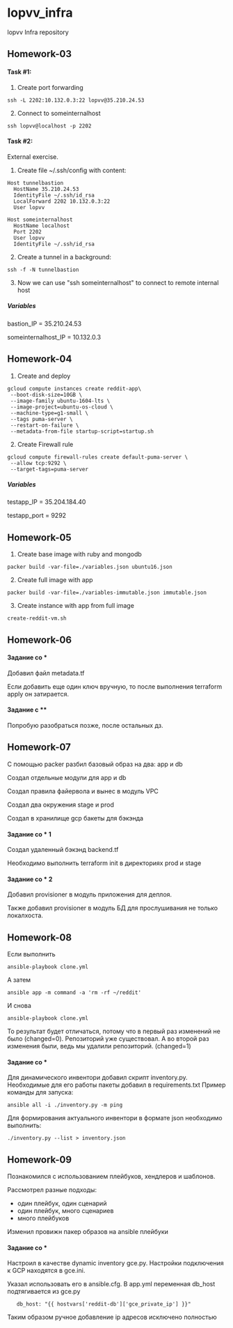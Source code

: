 # lopvv_infra
lopvv Infra repository

## Homework-03
#### Task \#1:
1. Create port forwarding
```
ssh -L 2202:10.132.0.3:22 lopvv@35.210.24.53
```
2. Connect to someinternalhost
```
ssh lopvv@localhost -p 2202
```

#### Task \#2:
External exercise.
1. Create file ~/.ssh/config with content:
```
Host tunnelbastion
  HostName 35.210.24.53
  IdentityFile ~/.ssh/id_rsa
  LocalForward 2202 10.132.0.3:22
  User lopvv

Host someinternalhost
  HostName localhost
  Port 2202
  User lopvv
  IdentityFile ~/.ssh/id_rsa
```
2. Create a tunnel in a background:
```
ssh -f -N tunnelbastion
```
3. Now we can use "ssh someinternalhost" to connect to remote internal host

##### Variables
bastion_IP = 35.210.24.53

someinternalhost_IP = 10.132.0.3


## Homework-04


1. Create and deploy
```
gcloud compute instances create reddit-app\
 --boot-disk-size=10GB \
 --image-family ubuntu-1604-lts \
 --image-project=ubuntu-os-cloud \
 --machine-type=g1-small \
 --tags puma-server \
 --restart-on-failure \
 --metadata-from-file startup-script=startup.sh
```

2. Create Firewall rule
```
gcloud compute firewall-rules create default-puma-server \
 --allow tcp:9292 \
 --target-tags=puma-server
 ```

 ##### Variables

 testapp_IP = 35.204.184.40

 testapp_port = 9292
## Homework-05
1. Create base image with ruby and mongodb
```
packer build -var-file=./variables.json ubuntu16.json
```
2. Create full image with app
```
packer build -var-file=./variables-immutable.json immutable.json
```
3. Create instance with app from full image
```
create-reddit-vm.sh
```

## Homework-06
#### Задание со \*
Добавил файл metadata.tf

Если добавить еще один ключ вручную, то после выполнения terraform apply он затирается.


#### Задание с \*\*
Попробую разобраться позже, после остальных дз.


## Homework-07
С помощью packer разбил базовый образ на два: app и db

Создал отдельные модули для app и db

Создал правила файервола и вынес в модуль VPC

Создал два окружения stage и prod

Создал в хранилище gcp бакеты для бэкэнда


#### Задание со \* 1

Создал удаленный бэкэнд backend.tf

Необходимо выполнить terraform init в директориях prod и stage

#### Задание со \* 2

Добавил provisioner в модуль приложения для деплоя.

Также добавил provisioner в модуль БД для прослушивания не только локалхоста.


## Homework-08
Если выполнить

```
ansible-playbook clone.yml
```
А затем
```
ansible app -m command -a 'rm -rf ~/reddit'
```
И снова
```
ansible-playbook clone.yml
```
То результат будет отличаться, потому что в первый раз изменений не было (changed=0). Репозиторий уже существовал.
А во второй раз изменения были, ведь мы удалили репозиторий. (changed=1)


#### Задание со \*
Для динамического инвентори добавил скрипт inventory.py. Необходимые для его работы пакеты добавил в requirements.txt
Пример команды для запуска:
```
ansible all -i ./inventory.py -m ping
```

Для формирования актуального инвентори в формате json необходимо выполнить:
```
./inventory.py --list > inventory.json
```

## Homework-09
Познакомился с использованием плейбуков, хендлеров и шаблонов.

Рассмотрел разные подходы:
- один плейбук, один сценарий
- один плейбук, много сценариев
- много плейбуков

Изменил провижн пакер образов на ansible плейбуки

#### Задание со \*

Настроил в качестве dynamic inventory gce.py.
Настройки подключения к GCP находятся в gce.ini.

Указал использовать его в ansible.cfg.
В app.yml переменная db_host подтягивается из gce.py
```
   db_host: "{{ hostvars['reddit-db']['gce_private_ip'] }}"
```
Таким образом ручное добавление ip адресов исключено полностью
